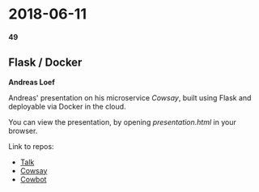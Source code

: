 # 2018-06-11
#### 49

## Flask / Docker
**Andreas Loef**

Andreas' presentation on his microservice *Cowsay*, built using
Flask and deployable via Docker in the cloud.

You can view the presentation, by opening *presentation.html* in your
browser.

Link to repos:
* [Talk](https://github.com/aginor/pugcowsay)
* [Cowsay](https://github.com/aginor/cowsay-as-a-service)
* [Cowbot](https://github.com/aginor/cowbot)
